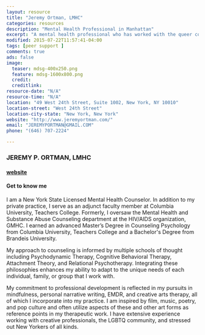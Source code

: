 ```yaml
---
layout: resource
title: "Jeremy Ortman, LMHC"
categories: resources
description: "Mental Health Professional in Manhattan"
excerpt: "A mental health professional who has worked with the queer community (GMHC)"
modified: 2015-07-22T11:57:41-04:00
tags: [peer support ]
comments: true
ads: false
image:
  teaser: mdsg-400x250.png
  feature: mdsg-1600x800.png
  credit: 
  creditlink: 
resource-date: "N/A"
resource-time: "N/A"
location: "49 West 24th Street, Suite 1002, New York, NY 10010"
location-street: "West 24th Street"
location-city-state: "New York, New York"
website: "http://www.jeremyortman.com/"
email: "JEREMYPORTMAN@GMAIL.COM"
phone: "(646) 707-2224"

---
```


### JEREMY P. ORTMAN, LMHC 

#### [website](http://www.jeremyortman)

#### Get to know me
I am a New York State Licensed Mental Health Counselor. In addition to my private practice, I serve as an adjunct faculty member at Columbia University, Teachers College.  Formerly, I oversaw the Mental Health and Substance Abuse Counseling department at the HIV/AIDS organization, GMHC.  I earned an advanced Master’s Degree in Counseling Psychology from Columbia University, Teachers College and a Bachelor's Degree from Brandeis University. 

My approach to counseling is informed by multiple schools of thought including Psychodynamic Therapy, Cognitive Behavioral Therapy, Attachment Theory, and Relational Psychotherapy. Integrating these philosophies enhances my ability to adapt to the unique needs of each individual, family, or group that I work with.

My commitment to professional development is reflected in my pursuits in mindfulness, personal narrative writing, EMDR, and creative arts therapy, all of which I incorporate into my practice.  I am inspired by film, music, poetry, and pop culture and often utilize aspects of these and other art forms as reference points in my therapeutic work. I have extensive experience working with creative professionals, the LGBTQ community, and stressed out New Yorkers of all kinds. 
